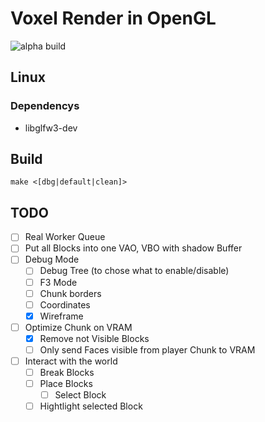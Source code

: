 # Voxel Render in OpenGL

![alpha build](https://www.d3crypt3d.com/public/Screenshot%202025-10-10%20014410.png)

## Linux

### Dependencys

- libglfw3-dev

## Build

```
make <[dbg|default|clean]>
```

## TODO

- [ ] Real Worker Queue
- [ ] Put all Blocks into one VAO, VBO with shadow Buffer
- [ ] Debug Mode
  - [ ] Debug Tree (to chose what to enable/disable)
  - [ ] F3 Mode
  - [ ] Chunk borders
  - [ ] Coordinates
  - [x] Wireframe
- [ ] Optimize Chunk on VRAM
  - [x] Remove not Visible Blocks
  - [ ] Only send Faces visible from player Chunk to VRAM
- [ ] Interact with the world
  - [ ] Break Blocks
  - [ ] Place Blocks
    - [ ] Select Block
  - [ ] Hightlight selected Block
